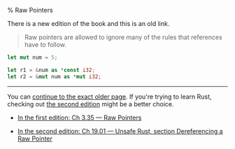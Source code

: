 % Raw Pointers

There is a new edition of the book and this is an old link.

> Raw pointers are allowed to ignore many of the rules that references have to follow.

```rust
let mut num = 5;

let r1 = &num as *const i32;
let r2 = &mut num as *mut i32;
```

---

You can [continue to the exact older page][1].
If you're trying to learn Rust, checking out [the second edition][2] might be a better choice.

* [In the first edition: Ch 3.35 — Raw Pointers][1]

* [In the second edition: Ch 19.01 — Unsafe Rust, section Dereferencing a Raw Pointer][2]


[1]: first-edition/raw-pointers.html
[2]: second-edition/ch19-01-unsafe-rust.html#dereferencing-a-raw-pointer
